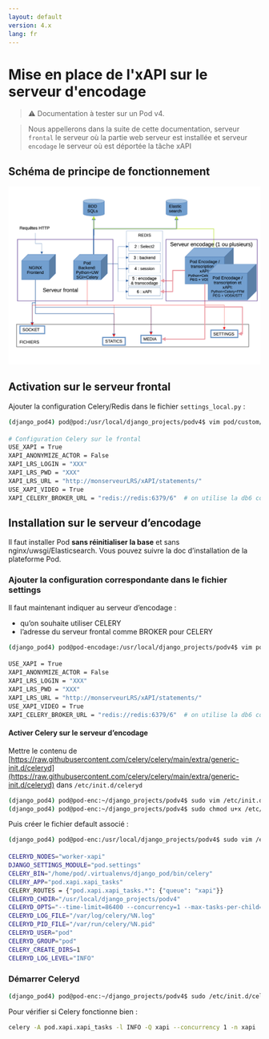 ```yaml
---
layout: default
version: 4.x
lang: fr
---
```


# Mise en place de l'xAPI sur le serveur d'encodage

> ⚠️ Documentation à tester sur un Pod v4.

> Nous appellerons dans la suite de cette documentation, serveur `frontal` le serveur où la partie web serveur est installée et serveur `encodage` le serveur où est déportée la tâche xAPI

## Schéma de principe de fonctionnement

![Schéma Pod xAPI](remote-xapi_screens/xapi1.png)

## Activation sur le serveur frontal

Ajouter la configuration Celery/Redis dans le fichier `settings_local.py` :

```bash
(django_pod4) pod@pod:/usr/local/django_projects/podv4$ vim pod/custom/settings_local.py

# Configuration Celery sur le frontal
USE_XAPI = True
XAPI_ANONYMIZE_ACTOR = False
XAPI_LRS_LOGIN = "XXX"
XAPI_LRS_PWD = "XXX"
XAPI_LRS_URL = "http://monserveurLRS/xAPI/statements/"
USE_XAPI_VIDEO = True
XAPI_CELERY_BROKER_URL = "redis://redis:6379/6"  # on utilise la db6 comme espace file d’attente sur redis
```

## Installation sur le serveur d’encodage

Il faut installer Pod **sans réinitialiser la base** et sans nginx/uwsgi/Elasticsearch. Vous pouvez suivre la doc d’installation de la plateforme Pod.

### Ajouter la configuration correspondante dans le fichier settings

Il faut maintenant indiquer au serveur d’encodage :

* qu’on souhaite utiliser CELERY
* l’adresse du serveur frontal comme BROKER pour CELERY

```bash
(django_pod4) pod@pod-encodage:/usr/local/django_projects/podv4$ vim pod/custom/settings_local.py

USE_XAPI = True
XAPI_ANONYMIZE_ACTOR = False
XAPI_LRS_LOGIN = "XXX"
XAPI_LRS_PWD = "XXX"
XAPI_LRS_URL = "http://monserveurLRS/xAPI/statements/"
USE_XAPI_VIDEO = True
XAPI_CELERY_BROKER_URL = "redis://redis:6379/6"  # on utilise la db6 comme espace file d’attente sur redis
```

#### Activer Celery sur le serveur d’encodage

Mettre le contenu de
[https://raw.githubusercontent.com/celery/celery/main/extra/generic-init.d/celeryd](https://raw.githubusercontent.com/celery/celery/main/extra/generic-init.d/celeryd)
dans `/etc/init.d/celeryd`

```bash
(django_pod4) pod@pod-enc:~/django_projects/podv4$ sudo vim /etc/init.d/celeryd-xapi
(django_pod4) pod@pod-enc:~/django_projects/podv4$ sudo chmod u+x /etc/init.d/celeryd-xapi
```

Puis créer le fichier default associé :

```bash
(django_pod4) pod@pod-enc:/usr/local/django_projects/podv4$ sudo vim /etc/default/celeryd-xapi

CELERYD_NODES="worker-xapi"                                              # Nom du/des worker(s). Ajoutez autant de workers que de tâches à exécuter en parallèle.
DJANGO_SETTINGS_MODULE="pod.settings"                                  # settings de votre Pod
CELERY_BIN="/home/pod/.virtualenvs/django_pod/bin/celery"              # répertoire source de celery
CELERY_APP="pod.xapi.xapi_tasks"                                       # application où se situe celery
CELERY_ROUTES = {"pod.xapi.xapi_tasks.*": {"queue": "xapi"}}
CELERYD_CHDIR="/usr/local/django_projects/podv4"                       # répertoire du projet Pod (où se trouve manage.py)
CELERYD_OPTS="--time-limit=86400 --concurrency=1 --max-tasks-per-child=1 --prefetch-multiplier=1"  # options supplémentaires pour le(s) worker(s)
CELERYD_LOG_FILE="/var/log/celery/%N.log"                              # fichier log
CELERYD_PID_FILE="/var/run/celery/%N.pid"                              # fichier pid
CELERYD_USER="pod"                                                     # utilisateur système utilisant celery
CELERYD_GROUP="pod"                                                    # groupe système utilisant celery
CELERY_CREATE_DIRS=1                                                   # si celery dispose du droit de création de dossiers
CELERYD_LOG_LEVEL="INFO"                                               # niveau d’information inscrit dans les logs
```

### Démarrer Celeryd

```bash
(django_pod4) pod@pod-enc:~/django_projects/podv4$ sudo /etc/init.d/celeryd-xapi start
```

Pour vérifier si Celery fonctionne bien :

```bash
celery -A pod.xapi.xapi_tasks -l INFO -Q xapi --concurrency 1 -n xapi
```
